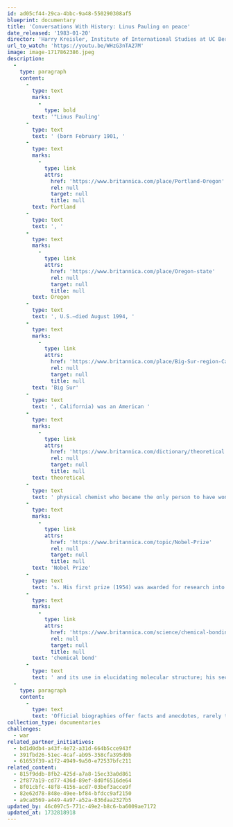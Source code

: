 ```yaml
---
id: ad05cf44-29ca-4bbc-9a48-550290308af5
blueprint: documentary
title: 'Conversations With History: Linus Pauling on peace'
date_released: '1983-01-20'
director: 'Harry Kreisler, Institute of International Studies at UC Berkeley.'
url_to_watch: 'https://youtu.be/WHzG3nTA27M'
image: image-1717862386.jpeg
description:
  -
    type: paragraph
    content:
      -
        type: text
        marks:
          -
            type: bold
        text: '"Linus Pauling'
      -
        type: text
        text: ' (born February 1901, '
      -
        type: text
        marks:
          -
            type: link
            attrs:
              href: 'https://www.britannica.com/place/Portland-Oregon'
              rel: null
              target: null
              title: null
        text: Portland
      -
        type: text
        text: ', '
      -
        type: text
        marks:
          -
            type: link
            attrs:
              href: 'https://www.britannica.com/place/Oregon-state'
              rel: null
              target: null
              title: null
        text: Oregon
      -
        type: text
        text: ', U.S.—died August 1994, '
      -
        type: text
        marks:
          -
            type: link
            attrs:
              href: 'https://www.britannica.com/place/Big-Sur-region-California'
              rel: null
              target: null
              title: null
        text: 'Big Sur'
      -
        type: text
        text: ', California) was an American '
      -
        type: text
        marks:
          -
            type: link
            attrs:
              href: 'https://www.britannica.com/dictionary/theoretical'
              rel: null
              target: null
              title: null
        text: theoretical
      -
        type: text
        text: ' physical chemist who became the only person to have won two unshared '
      -
        type: text
        marks:
          -
            type: link
            attrs:
              href: 'https://www.britannica.com/topic/Nobel-Prize'
              rel: null
              target: null
              title: null
        text: 'Nobel Prize'
      -
        type: text
        text: 's. His first prize (1954) was awarded for research into the nature of the '
      -
        type: text
        marks:
          -
            type: link
            attrs:
              href: 'https://www.britannica.com/science/chemical-bonding'
              rel: null
              target: null
              title: null
        text: 'chemical bond'
      -
        type: text
        text: ' and its use in elucidating molecular structure; his second (1962) recognized his efforts to ban the testing of nuclear weapons."   (from Britannica)'
  -
    type: paragraph
    content:
      -
        type: text
        text: 'Official biographies offer facts and anecdotes, rarely touching someone''s soul  --  in the case of Linus Pauling, his incredible contributions to humanity. But you can discover much of his world-changing life and attitude in this video..At 3:00 minutes, he states:   "...and I realized that the time has come to give up war."'
collection_type: documentaries
challenges:
  - war
related_partner_initiatives:
  - bd1d0db4-a43f-4e72-a31d-664b5cce943f
  - 391fbd26-51ec-4caf-ab95-358cfa395d0b
  - 61653f39-a1f2-4949-9a50-e72537bfc211
related_content:
  - 815f9ddb-8fb2-425d-a7a8-15ec33a0d861
  - 2f877a19-cd77-436d-89ef-8d0f6516de64
  - 8f01cbfc-48f8-4156-acd7-03bef3acce9f
  - 82e62d78-848e-49ee-bf84-bfdcc9af2150
  - a9ca8569-a449-4a97-a52a-836daa2327b5
updated_by: 46c097c5-771c-49e2-b8c6-ba6009ae7172
updated_at: 1732818918
---
```

